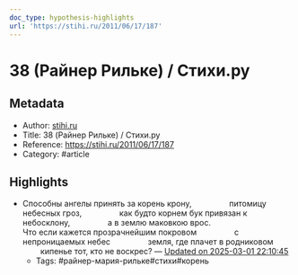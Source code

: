```yaml
---
doc_type: hypothesis-highlights
url: 'https://stihi.ru/2011/06/17/187'
---
```

# 38 (Райнер Рильке) / Стихи.ру

## Metadata
- Author: [stihi.ru]()
- Title: 38 (Райнер Рильке) / Стихи.ру
- Reference: https://stihi.ru/2011/06/17/187
- Category: #article

## Highlights
- Способны ангелы принять за корень крону,                 питомицу небесных гроз,                 как будто корнем бук привязан к небосклону,                 а в землю маковкою врос.                                 Что если кажется прозрачнейшим покровом                 с непроницаемых небес                 земля, где плачет в родниковом                 кипенье тот, кто не воскрес? — [Updated on 2025-03-01 22:10:45](https://hyp.is/4LMkwPbQEe-FRkPdVBryLw/stihi.ru/2011/06/17/187)
   - Tags: #райнер-мария-рильке#стихи#корень
